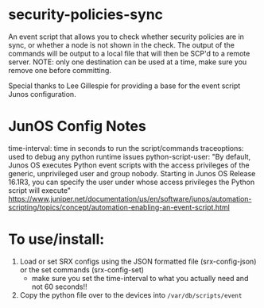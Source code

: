 # security-policies-sync

An event script that allows you to check whether security policies are in sync,
or whether a node is not shown in the check.
The output of the commands will be output to a local file that will then be SCP'd
to a remote server.
NOTE: only one destination can be used at a time, make sure you remove one before committing.

Special thanks to Lee Gillespie for providing a base for the event script Junos configuration.

# JunOS Config Notes
time-interval: time in seconds to run the script/commands
traceoptions: used to debug any python runtime issues
python-script-user: "By default, Junos OS executes Python event scripts with the access privileges of the generic, unprivileged user and group nobody. Starting in Junos OS Release 16.1R3, you can specify the user under whose access privileges the Python script will execute" https://www.juniper.net/documentation/us/en/software/junos/automation-scripting/topics/concept/automation-enabling-an-event-script.html

# To use/install:
1. Load or set SRX configs using the JSON formatted file (srx-config-json) or the set commands (srx-config-set)
    - make sure you set the time-interval to what you actually need and not 60 seconds!!
2. Copy the python file over to the devices into `/var/db/scripts/event`
